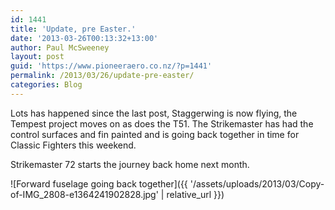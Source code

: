 ```yaml
---
id: 1441
title: 'Update, pre Easter.'
date: '2013-03-26T00:13:32+13:00'
author: Paul McSweeney
layout: post
guid: 'https://www.pioneeraero.co.nz/?p=1441'
permalink: /2013/03/26/update-pre-easter/
categories: Blog
---
```


Lots has happened since the last post, Staggerwing is now flying, the Tempest project moves on as does the T51. The Strikemaster has had the control surfaces and fin painted and is going back together in time for Classic Fighters this weekend.

Strikemaster 72 starts the journey back home next month.

![Forward fuselage going back together]({{ '/assets/uploads/2013/03/Copy-of-IMG_2808-e1364241902828.jpg' | relative_url }})
